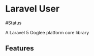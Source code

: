 Laravel User
============

#Status [](https://travis-ci.org/RowlandOti/ooglee-core.svg)

A Laravel 5 Ooglee platform core library

## Features

